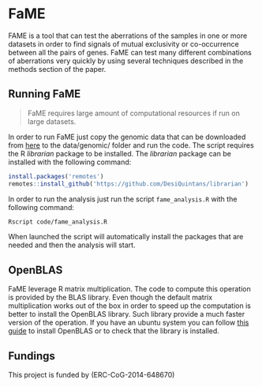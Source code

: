 # FaME

FAME is a tool that can test the aberrations of the samples in one or more
datasets in order to find signals of mutual exclusivity or co-occurrence
between all the pairs of genes. FaME can test many different combinations of
aberrations very quickly by using several techniques described in the methods
section of the paper.

## Running FaME

> FaME requires large amount of computational resources if run
> on large datasets.

In order to run FaME just copy the genomic data that can be downloaded from
[here](https://github.com/demichelislab/SPICE-pipeline#pre-computed-data)
to the data/genomic/ folder and run the code. The script requires the R
*librarian* package to be installed. The *librarian* package can be installed
with the following command:

```r
install.packages('remotes')
remotes::install_github('https://github.com/DesiQuintans/librarian')
```

In order to run the analysis just run the script `fame_analysis.R` with the
following command:

```bash
Rscript code/fame_analysis.R
```

When launched the script will automatically install the packages that are
needed and then the analysis will start.

## OpenBLAS

FaME leverage R matrix multiplication. The code to compute this operation is
provided by the BLAS library. Even though the default matrix multiplication
works out of the box in order to speed up the computation is better to install
the OpenBLAS library. Such library provide a much faster version of the
operation. If you have an ubuntu system you can follow
[this guide](https://www.r-bloggers.com/2013/07/for-faster-r-use-openblas-instead-better-than-atlas-trivial-to-switch-to-on-ubuntu/)
to install OpenBLAS or to check that the library is installed.

## Fundings

This project is funded by (ERC-CoG-2014-648670)

